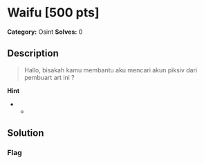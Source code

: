 # Waifu [500 pts]

**Category:** Osint
**Solves:** 0

## Description
>Hallo, bisakah kamu membantu aku mencari akun piksiv dari pembuart art ini ?

**Hint**
* -

## Solution

### Flag

